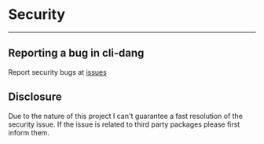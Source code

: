 # Security
___

## Reporting a bug in cli-dang

Report security bugs at [issues](https://github.com/simonedelpopolo/cli-dang/issues/new?assignees=&labels=&template=bug_report.md&title=)

## Disclosure

Due to the nature of this project I can't guarantee a fast resolution of the security issue. If the issue is related to third party packages please first inform them. 
